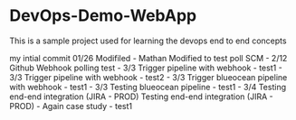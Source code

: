 # DevOps-Demo-WebApp
This is a sample project used for learning the devops end to end concepts

my intial commit 01/26
Modifiled - Mathan
Modified to test poll SCM - 2/12
Github Webhook polling test - 3/3
Trigger pipeline with webhook - test1 - 3/3
Trigger pipeline with webhook - test2 - 3/3
Trigger blueocean pipeline with webhook - test1 - 3/3
Testing blueocean pipeline - test1 - 3/4
Testing end-end integration (JIRA - PROD)
Testing end-end integration (JIRA - PROD) - Again
case study - test1
